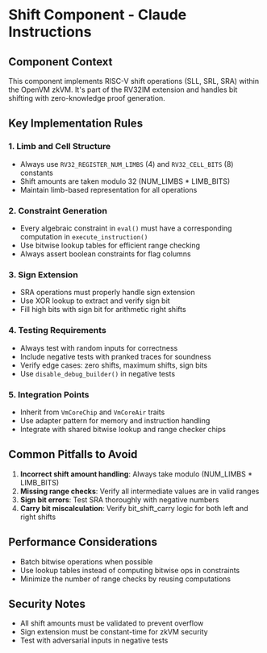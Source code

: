 # Shift Component - Claude Instructions

## Component Context
This component implements RISC-V shift operations (SLL, SRL, SRA) within the OpenVM zkVM. It's part of the RV32IM extension and handles bit shifting with zero-knowledge proof generation.

## Key Implementation Rules

### 1. Limb and Cell Structure
- Always use `RV32_REGISTER_NUM_LIMBS` (4) and `RV32_CELL_BITS` (8) constants
- Shift amounts are taken modulo 32 (NUM_LIMBS * LIMB_BITS)
- Maintain limb-based representation for all operations

### 2. Constraint Generation
- Every algebraic constraint in `eval()` must have a corresponding computation in `execute_instruction()`
- Use bitwise lookup tables for efficient range checking
- Always assert boolean constraints for flag columns

### 3. Sign Extension
- SRA operations must properly handle sign extension
- Use XOR lookup to extract and verify sign bit
- Fill high bits with sign bit for arithmetic right shifts

### 4. Testing Requirements
- Always test with random inputs for correctness
- Include negative tests with pranked traces for soundness
- Verify edge cases: zero shifts, maximum shifts, sign bits
- Use `disable_debug_builder()` in negative tests

### 5. Integration Points
- Inherit from `VmCoreChip` and `VmCoreAir` traits
- Use adapter pattern for memory and instruction handling
- Integrate with shared bitwise lookup and range checker chips

## Common Pitfalls to Avoid
1. **Incorrect shift amount handling**: Always take modulo (NUM_LIMBS * LIMB_BITS)
2. **Missing range checks**: Verify all intermediate values are in valid ranges
3. **Sign bit errors**: Test SRA thoroughly with negative numbers
4. **Carry bit miscalculation**: Verify bit_shift_carry logic for both left and right shifts

## Performance Considerations
- Batch bitwise operations when possible
- Use lookup tables instead of computing bitwise ops in constraints
- Minimize the number of range checks by reusing computations

## Security Notes
- All shift amounts must be validated to prevent overflow
- Sign extension must be constant-time for zkVM security
- Test with adversarial inputs in negative tests